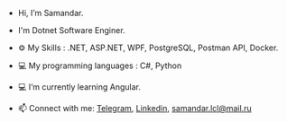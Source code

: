 - Hi, I’m Samandar.
- I'm Dotnet Software Enginer.
 
- ⚙️ My Skills :  .NET, ASP.NET, WPF, PostgreSQL, Postman API, Docker.
- 💻 My programming languages : C#, Python
- 💻 I’m currently learning Angular.
- 📫 Connect with me: <a href="https://t.me/samandarlcl">Telegram</a>, <a href="https://www.linkedin.com/in/samandar-abdunazarov">Linkedin</a>, samandar.lcl@mail.ru
